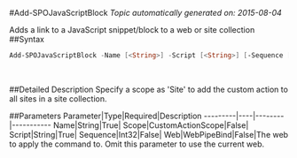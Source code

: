 #Add-SPOJavaScriptBlock
*Topic automatically generated on: 2015-08-04*

Adds a link to a JavaScript snippet/block to a web or site collection
##Syntax
```powershell
Add-SPOJavaScriptBlock -Name [<String>] -Script [<String>] [-Sequence [<Int32>]] [-Scope [<CustomActionScope>]] [-Web [<WebPipeBind>]]
```
&nbsp;

##Detailed Description
Specify a scope as 'Site' to add the custom action to all sites in a site collection.

##Parameters
Parameter|Type|Required|Description
---------|----|--------|-----------
Name|String|True|
Scope|CustomActionScope|False|
Script|String|True|
Sequence|Int32|False|
Web|WebPipeBind|False|The web to apply the command to. Omit this parameter to use the current web.
